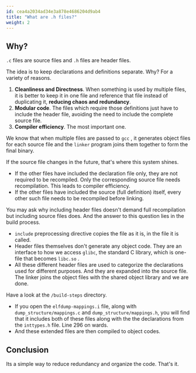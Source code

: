 ```yaml
---
id: cea4a2034ad34e3a878e4686204d9ab4
title: "What are .h files?"
weight: 2
---
```


## Why?

`.c` files are source files and `.h` files are header files.

The idea is to keep declarations and definitions separate. Why? For a variety of reasons.

1. **Cleanliness and Directness**. When something is used by multiple files, it is better to keep it in one file and reference that file instead of duplicating it, **reducing chaos and redundancy**.
2. **Modular code**. The files which require those definitions just have to include the header file, avoiding the need to include the complete source file.
3. **Compiler efficiency**. The most important one.

We know that when multiple files are passed to `gcc` , it generates object files for each source file and the `linker` program joins them together to form the final binary.

If the source file changes in the future, that's where this system shines.

* If the other files have included the declaration file only, they are not required to be recompiled. Only the corresponding source file needs recompilation. This leads to compiler efficiency.
* If the other files have included the source (full definition) itself, every other such file needs to be recompiled before linking.

You may ask why including header files doesn't demand full recompilation but including source files does. And the answer to this question lies in the build process.

* `include` preprocessing directive copies the file as it is, in the file it is called.
* Header files themselves don't generate any object code. They are an interface to how we access `glibc`, the standard C library, which is one-file that becomes `libc.so` .
* All these different header files are used to categorize the declarations used for different purposes. And they are expanded into the source file. The linker joins the object files with the shared object library and we are done.

Have a look at the `/build-steps` directory.

* If you open the `elfdump-mappings.i` file, along with `dump_structure/mappings.c` and `dump_structure/mappings.h`, you will find that it includes both of these files along with the the declarations from the `inttypes.h` file. Line 296 on wards.
* And these extended files are then compiled to object codes.

## Conclusion

Its a simple way to reduce redundancy and organize the code. That's it.